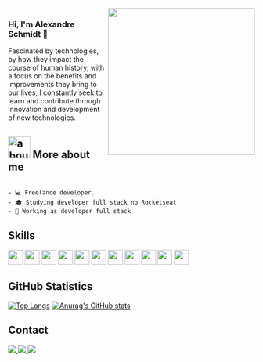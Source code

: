 <img align="right" width="300" src="https://i2.wp.com/allhtaccess.info/wp-content/uploads/2018/03/programming.gif?fit=1281%2C716&ssl=1" />

### Hi, I'm Alexandre Schmidt 👋

Fascinated by technologies, by how they impact the course of human history, with a focus on the benefits and improvements they bring to our lives, I constantly seek to learn and contribute through innovation and development of new technologies.

## <img width="45" alt="about" src="https://raw.github.com/elizarov/elizarov/master/about.png"> More about me 

[Rocketseat]:https://rocketseat.com.br/ 

```

- 💻 Freelance developer.
- 🎓 Studying developer full stack no Rocketseat
- 💼 Working as developer full stack

```

## **Skills**  

<code><img height="30" src="https://img.shields.io/badge/HTML5-E34F26?style=for-the-badge&logo=html5&logoColor=white"></code>
<code><img height="30" src="https://img.shields.io/badge/CSS3-1572B6?style=for-the-badge&logo=css3&logoColor=white"></code>
<code><img height="30" src="https://img.shields.io/badge/TypeScript-007ACC?style=for-the-badge&logo=typescript&logoColor=white"></code>
<code><img height="30" src="https://img.shields.io/badge/JavaScript-F7DF1E?style=for-the-badge&logo=javascript&logoColor=black"></code>
<code><img height="30" src="https://img.shields.io/badge/C%2B%2B-00599C?style=for-the-badge&logo=c%2B%2B&logoColor=white"></code>
<code><img height="30" src="https://img.shields.io/badge/React-20232A?style=for-the-badge&logo=react&logoColor=61DAFB"></code>
<code><img height="30" src="https://img.shields.io/badge/React_Native-20232A?style=for-the-badge&logo=react&logoColor=61DAFB"></code>
<code><img height="30" src="https://img.shields.io/badge/React_Router-CA4245?style=for-the-badge&logo=react-router&logoColor=white"></code>
<code><img height="30" src="https://img.shields.io/badge/Node.js-43853D?style=for-the-badge&logo=node.js&logoColor=white"></code>
<code><img height="30" src="https://img.shields.io/badge/Git-E34F26?style=for-the-badge&logo=git&logoColor=white"></code>
<code><img height="30" src="https://img.shields.io/badge/GitHub-100000?style=for-the-badge&logo=github&logoColor=white"></code>

## **GitHub Statistics**

[![Top Langs](https://github-readme-stats.vercel.app/api/top-langs/?username=Alexandre-Schmidt&langs_count=8&theme=merko)](https://github.com/Alexandre-Schmidt/github-readme-stats)
[![Anurag's GitHub stats](https://github-readme-stats.vercel.app/api?username=Alexandre-Schmidt&theme=merko)](https://github.com/Alexandre-Schmidt/github-readme-stats)


## **Contact**

<a href="mailto:ale.tec.hma@gmail.com" target="_blank">
  <img src="https://img.shields.io/badge/Gmail-D14836?style=for-the-badge&logo=gmail&logoColor=white" />
</a>

<a href="https://www.linkedin.com/in/alexandre-schmidt33/" target="_blank">
  <img src="https://img.shields.io/badge/LinkedIn-0077B5?style=for-the-badge&logo=linkedin&logoColor=white" />
</a>

<a href="https://discord.gg/Et8X3NbkpW" target="_blank">
  <img src="https://img.shields.io/badge/discord-9146FF?style=for-the-badge&logo=discord&logoColor=white" />
</a>


